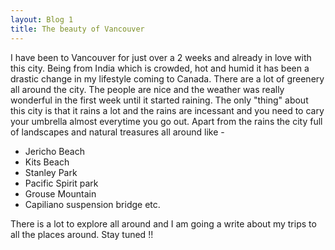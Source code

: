 ```yaml
---
layout: Blog 1
title: The beauty of Vancouver
---
```


I have been to Vancouver for just over a 2 weeks and already in love with this city. Being from India which is crowded, hot and humid it has been a drastic change in my lifestyle coming to Canada. There are a lot of greenery all around the city. The people are nice and the weather was really wonderful in the first week until it started raining. The only "thing" about this city is that it rains a lot and the rains are incessant and you need to cary your umbrella almost everytime you go out. Apart from the rains the city full of landscapes and natural treasures all around like - 
* Jericho Beach
* Kits Beach
* Stanley Park
* Pacific Spirit park
* Grouse Mountain
* Capiliano suspension bridge
etc.

There is a lot to explore all around and I am going a write about my trips to all the places around. Stay tuned !!

